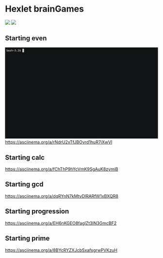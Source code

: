 # Hexlet brainGames

<a href="https://codeclimate.com/github/AleksandrSerov/frontend-project-lvl1/maintainability"><img src="https://api.codeclimate.com/v1/badges/8be57b9cd6a5bf0ed3c8/maintainability" /></a>
<a href="https://travis-ci.com/AleksandrSerov/frontend-project-lvl1">
<img src="https://travis-ci.com/AleksandrSerov/frontend-project-lvl1.svg?branch=master" /></a>

## Starting even

![Brain-even game](demo/even.gif)
https://asciinema.org/a/rNdrU2xTfJBOvrd1huR7jXwVl

## Starting calc

https://asciinema.org/a/fChThP9hYcVmK9SgAuK8zymiB

## Starting gcd

https://asciinema.org/a/dqRYnN7kMtvDlRARfW1xBXQR8

## Starting progression

https://asciinema.org/a/EH6nKGEO8faglZt3IN3GmcBF2

## Starting prime

https://asciinema.org/a/8BYcRYZXJcbSxafsgrwPVKzuH
